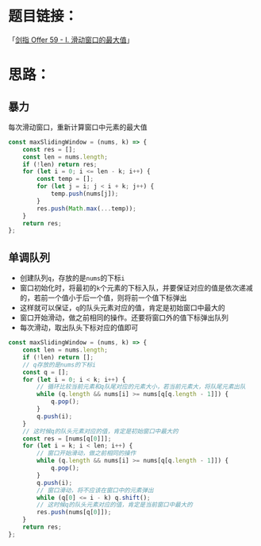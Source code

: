 # 题目链接：

「[剑指 Offer 59 - I. 滑动窗口的最大值](https://leetcode-cn.com/problems/hua-dong-chuang-kou-de-zui-da-zhi-lcof/)」

# 思路：

## 暴力

每次滑动窗口，重新计算窗口中元素的最大值

```JavaScript
const maxSlidingWindow = (nums, k) => {
    const res = [];
    const len = nums.length;
    if (!len) return res;
    for (let i = 0; i <= len - k; i++) {
        const temp = [];
        for (let j = i; j < i + k; j++) {
            temp.push(nums[j]);
        }
        res.push(Math.max(...temp));
    }
    return res;
};
```

## 单调队列

- 创建队列`q`，存放的是`nums`的下标`i`
- 窗口初始化时，将最初的`k`个元素的下标入队，并要保证对应的值是依次递减的，若前一个值小于后一个值，则将前一个值下标弹出
- 这样就可以保证，`q`的队头元素对应的值，肯定是初始窗口中最大的
- 窗口开始滑动，做之前相同的操作。还要将窗口外的值下标弹出队列
- 每次滑动，取出队头下标对应的值即可

```JavaScript
const maxSlidingWindow = (nums, k) => {
    const len = nums.length;
    if (!len) return [];
    // q存放的是nums的下标i
    const q = [];
    for (let i = 0; i < k; i++) {
        // 循环比较当前元素和q队尾对应的元素大小，若当前元素大，将队尾元素出队
        while (q.length && nums[i] >= nums[q[q.length - 1]]) {
            q.pop();
        }
        q.push(i);
    }
    // 这时候q的队头元素对应的值，肯定是初始窗口中最大的
    const res = [nums[q[0]]];
    for (let i = k; i < len; i++) {
        // 窗口开始滑动，做之前相同的操作
        while (q.length && nums[i] >= nums[q[q.length - 1]]) {
            q.pop();
        }
        q.push(i);
        // 窗口滑动，将不应该在窗口中的元素弹出
        while (q[0] <= i - k) q.shift();
        // 这时候q的队头元素对应的值，肯定是当前窗口中最大的
        res.push(nums[q[0]]);
    }
    return res;
};
```

